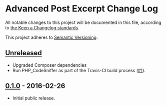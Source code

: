 # Advanced Post Excerpt Change Log

All notable changes to this project will be documented in this file, according to [the Keep a Changelog standards](http://keepachangelog.com/).

This project adheres to [Semantic Versioning](http://semver.org/).


## [Unreleased]

* Upgraded Composer dependencies
* Run PHP_CodeSniffer as part of the Travis-CI build process ([#1]).


## [0.1.0] - 2016-02-26

* Initial public release.


[Unreleased]: https://github.com/stevegrunwell/advanced-post-excerpt/compare/master...develop
[0.1.0]: https://github.com/stevegrunwell/advanced-post-excerpt/releases/tag/v0.1.0
[#1]: https://github.com/stevegrunwell/advanced-post-excerpt/issues/1
